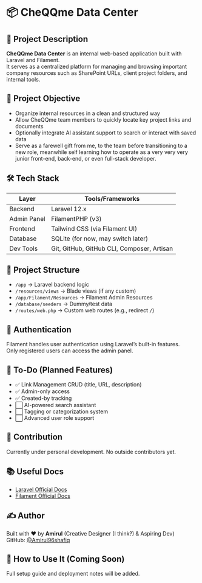 # 📦 CheQQme Data Center

## 📝 Project Description
**CheQQme Data Center** is an internal web-based application built with Laravel and Filament.  
It serves as a centralized platform for managing and browsing important company resources such as SharePoint URLs, client project folders, and internal tools.

## 🎯 Project Objective
- Organize internal resources in a clean and structured way
- Allow CheQQme team members to quickly locate key project links and documents
- Optionally integrate AI assistant support to search or interact with saved data
- Serve as a farewell gift from me, to the team before transitioning to a new role, meanwhile self learning how to operate as a very very very junior front-end, back-end, or even full-stack developer.

## 🛠️ Tech Stack

<table>
  <thead>
    <tr><th>Layer</th><th>Tools/Frameworks</th></tr>
  </thead>
  <tbody>
    <tr><td>Backend</td><td>Laravel 12.x</td></tr>
    <tr><td>Admin Panel</td><td>FilamentPHP (v3)</td></tr>
    <tr><td>Frontend</td><td>Tailwind CSS (via Filament UI)</td></tr>
    <tr><td>Database</td><td>SQLite (for now, may switch later)</td></tr>
    <tr><td>Dev Tools</td><td>Git, GitHub, GitHub CLI, Composer, Artisan</td></tr>
  </tbody>
</table>

## 📁 Project Structure
- `/app` → Laravel backend logic
- `/resources/views` → Blade views (if any custom)
- `/app/Filament/Resources` → Filament Admin Resources
- `/database/seeders` → Dummy/test data
- `/routes/web.php` → Custom web routes (e.g., redirect `/`)

## 🔐 Authentication
Filament handles user authentication using Laravel’s built-in features.  
Only registered users can access the admin panel.

## 📌 To-Do (Planned Features)
- ✅ Link Management CRUD (title, URL, description)
- ✅ Admin-only access
- ✅ Created-by tracking
- ⬜ AI-powered search assistant
- ⬜ Tagging or categorization system
- ⬜ Advanced user role support

## 🤝 Contribution
Currently under personal development. No outside contributors yet.

## 📚 Useful Docs
- [Laravel Official Docs](https://laravel.com/docs/12.x)
- [Filament Official Docs](https://filamentphp.com/docs)

## ✍️ Author
Built with ❤️ by **Amirul** (Creative Designer (I think?) & Aspiring Dev)  
GitHub: [@Amirul96shafiq](https://github.com/Amirul96shafiq)

## 🧼 How to Use It (Coming Soon)
Full setup guide and deployment notes will be added.